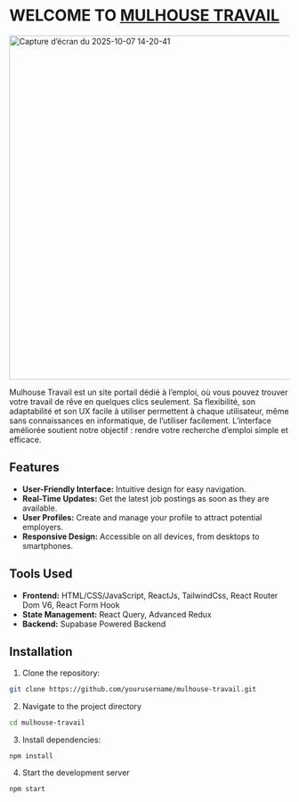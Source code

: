 # WELCOME TO [MULHOUSE TRAVAIL](https://mulhouse-travail.netlify.app/)


<img width="1286" height="618" alt="Capture d’écran du 2025-10-07 14-20-41" src="https://github.com/user-attachments/assets/bf299402-bf88-4b81-bc16-52e7e27e520a" />


Mulhouse Travail est un site portail dédié à l’emploi, où vous pouvez trouver votre travail de rêve en quelques clics seulement. Sa flexibilité, son adaptabilité et son UX facile à utiliser permettent à chaque utilisateur, même sans connaissances en informatique, de l’utiliser facilement. L’interface améliorée soutient notre objectif : rendre votre recherche d’emploi simple et efficace.

## Features
- **User-Friendly Interface:** Intuitive design for easy navigation.
- **Real-Time Updates:** Get the latest job postings as soon as they are available.
- **User Profiles:** Create and manage your profile to attract potential employers.
- **Responsive Design:** Accessible on all devices, from desktops to smartphones.

## Tools Used
- **Frontend:** HTML/CSS/JavaScript, ReactJs, TailwindCss, React Router Dom V6, React Form Hook
- **State Management:** React Query, Advanced Redux
- **Backend:** Supabase Powered Backend

## Installation
1. Clone the repository:
```sh
git clone https://github.com/yourusername/mulhouse-travail.git
```
2. Navigate to the project directory
 ```sh
cd mulhouse-travail
```
3. Install dependencies:
```
npm install
```
4. Start the development server

``` 
npm start 
